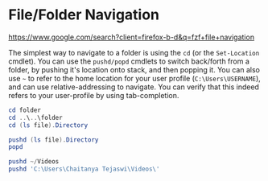 # File/Folder Navigation
https://www.google.com/search?client=firefox-b-d&q=fzf+file+navigation

The simplest way to navigate to a folder is using the `cd` (or the `Set-Location` cmdlet). You can use the `pushd/popd` cmdlets to switch back/forth from a folder, by pushing it's location onto stack, and then popping it. You can also use `~` to refer to the home location for your user profile (`C:\Users\USERNAME`), and can use relative-addressing to navigate. You can verify that this indeed refers to your user-profile by using tab-completion.
```powershell
cd folder
cd ..\..\folder
cd (ls file).Directory

pushd (ls file).Directory
popd

pushd ~/Videos
pushd 'C:\Users\Chaitanya Tejaswi\Videos\'
```


